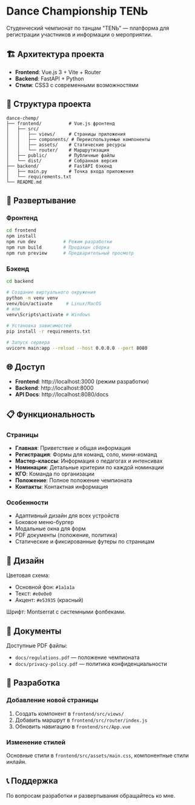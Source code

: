 # Dance Championship TENЬ

Студенческий чемпионат по танцам "TENЬ" — платформа для регистрации участников и информации о мероприятии.

## 🏗️ Архитектура проекта

- **Frontend**: Vue.js 3 + Vite + Router
- **Backend**: FastAPI + Python
- **Стили**: CSS3 с современными возможностями

## 📁 Структура проекта

```
dance-chemp/
├── frontend/          # Vue.js фронтенд
│   ├── src/
│   │   ├── views/     # Страницы приложения
│   │   ├── components/ # Переиспользуемые компоненты
│   │   ├── assets/    # Статические ресурсы
│   │   └── router/    # Маршрутизация
│   ├── public/        # Публичные файлы
│   └── dist/          # Собранная версия
├── backend/           # FastAPI бэкенд
│   ├── main.py        # Точка входа приложения
│   └── requirements.txt
└── README.md
```

## 🚀 Развертывание

### Фронтенд

```bash
cd frontend
npm install
npm run dev          # Режим разработки
npm run build        # Продакшн сборка
npm run preview      # Предварительный просмотр
```

### Бэкенд

```bash
cd backend

# Создание виртуального окружения
python -m venv venv
venv/bin/activate     # Linux/MacOS
# или
venv\Scripts\activate # Windows

# Установка зависимостей
pip install -r requirements.txt

# Запуск сервера
uvicorn main:app --reload --host 0.0.0.0 --port 8080
```

## 🌐 Доступ

- **Frontend**: http://localhost:3000 (режим разработки)
- **Backend**: http://localhost:8000
- **API Docs**: http://localhost:8080/docs

## 📋 Функциональность

### Страницы

- **Главная**: Приветствие и общая информация
- **Регистрация**: Формы для команд, соло, мини-команд
- **Мастер-классы**: Информация о педагогах и интенсивах
- **Номинации**: Детальные критерии по каждой номинации
- **КГО**: Команда по организации
- **Положение**: Полное положение чемпионата
- **Контакты**: Контактная информация

### Особенности

- Адаптивный дизайн для всех устройств
- Боковое меню-бургер
- Модальные окна для форм
- PDF документы (положение, политика)
- Статические и фиксированные футеры по страницам

## 🎨 Дизайн

Цветовая схема:
- Основной фон: `#1a1a1a`
- Текст: `#e0e0e0`  
- Акцент: `#e53935` (красный)

Шрифт: Montserrat с системными фолбеками.

## 📄 Документы

Доступные PDF файлы:
- `docs/regulations.pdf` — положение чемпионата
- `docs/privacy-policy.pdf` — политика конфиденциальности

## 🔧 Разработка

### Добавление новой страницы

1. Создать компонент в `frontend/src/views/`
2. Добавить маршрут в `frontend/src/router/index.js`
3. Обновить навигацию в `frontend/src/App.vue`

### Изменение стилей

Основные стили в `frontend/src/assets/main.css`, компонентные стили инлайн.

## 📞 Поддержка

По вопросам разработки и развертывания обращайтесь ко мне.
